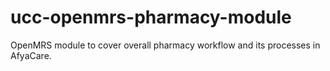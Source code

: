 # ucc-openmrs-pharmacy-module
OpenMRS module to cover overall pharmacy workflow and its processes in AfyaCare.
